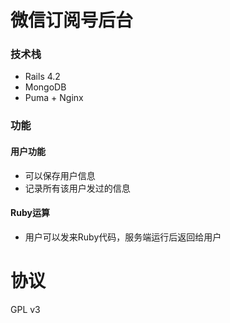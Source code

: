 # 微信订阅号后台

### 技术栈

- Rails 4.2
- MongoDB
- Puma + Nginx

### 功能

#### 用户功能

- 可以保存用户信息
- 记录所有该用户发过的信息

#### Ruby运算

- 用户可以发来Ruby代码，服务端运行后返回给用户

# 协议

GPL v3